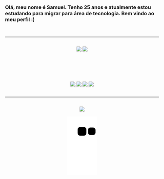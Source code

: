 ### Olá, meu nome é Samuel. Tenho 25 anos e atualmente estou estudando para migrar para área de tecnologia. Bem vindo ao meu perfil :)

<br/>

----------------------------------------------------------------------------------------------------------------------------------------------------------------------
  <br/>

<div align="center">
  <a href="https://github.com/samuelnfavero">
  <img height="180em" src="https://github-readme-stats.vercel.app/api?username=samuelnfavero&show_icons=true&theme=dracula&include_all_commits=true&count_private=true"/>
  <img height="180em" src="https://github-readme-stats.vercel.app/api/top-langs/?username=samuelnfavero&layout=compact&langs_count=7&theme=dracula"/>
</div>
  <br/>

<br/><br/>
<div style="display: inline_block" align= center><br>
  <img  src="https://cdn.jsdelivr.net/gh/devicons/devicon/icons/java/java-original.svg" height="100" />
  <img src="https://cdn.jsdelivr.net/gh/devicons/devicon/icons/spring/spring-original-wordmark.svg" height="100" />

  <img src="https://cdn.jsdelivr.net/gh/devicons/devicon/icons/javascript/javascript-original.svg" height="100"/>
  <img src="https://cdn.jsdelivr.net/gh/devicons/devicon/icons/angularjs/angularjs-original.svg" height="100" />

</div> 
<br/>

----------------------------------------------------------------------------------------------------------------------------------------------------------------------


  
  <br/>

  <div align="center">
  <a href="https://www.linkedin.com/in/samuelfavero" target="_blank"><img src="https://img.shields.io/badge/-LinkedIn-%230077B5?style=for-the-badge&logo=linkedin&logoColor=white" target="_blank" width=250px></a> 
</div>
  
<div align="center"> 
 
 
  ![Snake animation](https://github.com/rafaballerini/rafaballerini/blob/output/github-contribution-grid-snake.svg)
 
</div>
